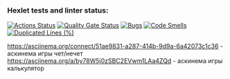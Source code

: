 ### Hexlet tests and linter status:
[![Actions Status](https://github.com/DemExt/python-project-49/actions/workflows/hexlet-check.yml/badge.svg)](https://github.com/DemExt/python-project-49/actions)
[![Quality Gate Status](https://sonarcloud.io/api/project_badges/measure?project=DemExt_python-project-49&metric=alert_status)](https://sonarcloud.io/summary/new_code?id=DemExt_python-project-49)
[![Bugs](https://sonarcloud.io/api/project_badges/measure?project=DemExt_python-project-49&metric=bugs)](https://sonarcloud.io/summary/new_code?id=DemExt_python-project-49)
[![Code Smells](https://sonarcloud.io/api/project_badges/measure?project=DemExt_python-project-49&metric=code_smells)](https://sonarcloud.io/summary/new_code?id=DemExt_python-project-49)
[![Duplicated Lines (%)](https://sonarcloud.io/api/project_badges/measure?project=DemExt_python-project-49&metric=duplicated_lines_density)](https://sonarcloud.io/summary/new_code?id=DemExt_python-project-49)

https://asciinema.org/connect/51ae9831-a287-414b-9d9a-6a42073c1c36 - аскинема игры чет/нечет
https://asciinema.org/a/by78W5j0zSBC2EVwm1LAa4ZQd - аскинема игры калькулятор